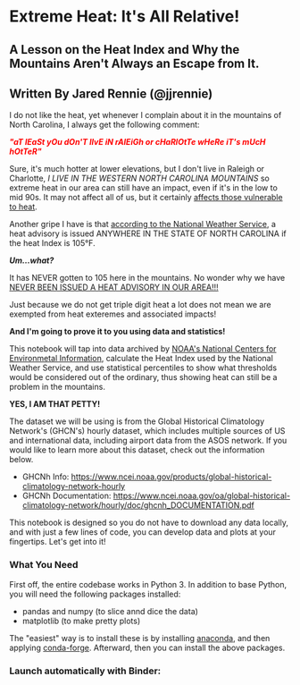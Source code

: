 # Extreme Heat: It's All Relative! 
## A Lesson on the Heat Index and Why the Mountains Aren't Always an Escape from It.
## Written By Jared Rennie (@jjrennie)

I do not like the heat, yet whenever I complain about it in the mountains of North Carolina, I always get the following comment:

<span style="color: red">***"aT lEaSt yOu dOn'T lIvE iN rAlEiGh or cHaRlOtTe wHeRe iT's mUcH hOtTeR"***</span>

Sure, it's much hotter at lower elevations, but I don't live in Raleigh or Charlotte, *I LIVE IN THE WESTERN NORTH CAROLINA MOUNTAINS* so extreme heat in our area can still have an impact, even if it's in the low to mid 90s. It may not affect all of us, but it certainly <a href='https://www.weather.gov/images/wrn/Infographics/_heat-vulnerable-populations-descriptions.png' target='blank'>affects those vulnerable to heat</a>.

Another gripe I have is that <a href='https://journals.ametsoc.org/view/journals/wcas/9/1/wcas-d-15-0037_1.xml' target="_blank">according to the National Weather Service</a>, a heat advisory is issued ANYWHERE IN THE STATE OF NORTH CAROLINA if the heat Index is 105°F.

***Um...what?*** 

It has NEVER gotten to 105 here in the mountains. No wonder why we have <a href='https://mesonet.agron.iastate.edu/plotting/auto/plot/90/t:state::v:total::ilabel:no::geo:ugc::drawc:yes::year:1986::year2:2025::sdate:1986-01-01%200000::edate:2025-08-20%200000::network:WFO::station:DMX::state:NC::fema:7::phenomena:HT::significance:Y::cmap:YlOrRd::_r:t::dpi:100.png' target='_blank'>NEVER BEEN ISSUED A HEAT ADVISORY IN OUR AREA!!!</a>

Just because we do not get triple digit heat a lot does not mean we are exempted from heat exteremes and associated impacts!

**And I'm going to prove it to you using data and statistics!**

This notebook will tap into data archived by <a href='https://www.ncei.noaa.gov/' target="_blank">NOAA's National Centers for Environmetal Information</a>, calculate the Heat Index used by the National Weather Service, and use statistical percentiles to show what thresholds would be considered out of the ordinary, thus showing heat can still be a problem in the mountains.

**YES, I AM THAT PETTY!**

The dataset we will be using is from the Global Historical Climatology Network's (GHCN's) hourly dataset, which includes multiple sources of US and international data, including airport data from the ASOS network. If you would like to learn more about this dataset, check out the information below. 

- GHCNh Info: https://www.ncei.noaa.gov/products/global-historical-climatology-network-hourly
- GHCNh Documentation: https://www.ncei.noaa.gov/oa/global-historical-climatology-network/hourly/doc/ghcnh_DOCUMENTATION.pdf

This notebook is designed so you do not have to download any data locally, and with just a few lines of code, you can develop data and plots at your fingertips. Let's get into it!

### What You Need

First off, the entire codebase works in Python 3. In addition to base Python, you will need the following packages installed: 
- pandas and numpy (to slice annd dice the data)
- matplotlib (to make pretty plots)

The "easiest" way is to install these is by installing <a href='https://www.anaconda.com' target="_blank">anaconda</a>, and then applying <a href='https://conda-forge.org/' target="_blank">conda-forge</a>. Afterward, then you can install the above packages. 

### Launch automatically with Binder:
